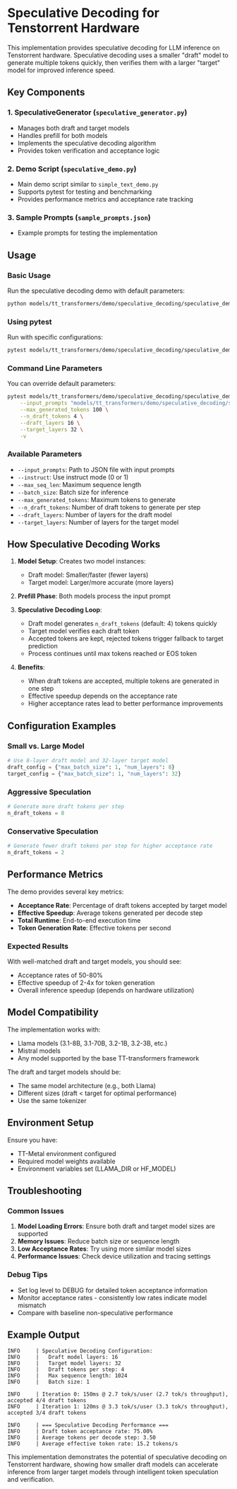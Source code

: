 # Speculative Decoding for Tenstorrent Hardware

This implementation provides speculative decoding for LLM inference on Tenstorrent hardware. Speculative decoding uses a smaller "draft" model to generate multiple tokens quickly, then verifies them with a larger "target" model for improved inference speed.

## Key Components

### 1. SpeculativeGenerator (`speculative_generator.py`)
- Manages both draft and target models
- Handles prefill for both models
- Implements the speculative decoding algorithm
- Provides token verification and acceptance logic

### 2. Demo Script (`speculative_demo.py`)
- Main demo script similar to `simple_text_demo.py`
- Supports pytest for testing and benchmarking
- Provides performance metrics and acceptance rate tracking

### 3. Sample Prompts (`sample_prompts.json`)
- Example prompts for testing the implementation

## Usage

### Basic Usage

Run the speculative decoding demo with default parameters:

```bash
python models/tt_transformers/demo/speculative_decoding/speculative_demo.py
```

### Using pytest

Run with specific configurations:

```bash
pytest models/tt_transformers/demo/speculative_decoding/speculative_demo.py::test_speculative_demo -v
```

### Command Line Parameters

You can override default parameters:

```bash
pytest models/tt_transformers/demo/speculative_decoding/speculative_demo.py::test_speculative_demo \
    --input_prompts "models/tt_transformers/demo/speculative_decoding/sample_prompts.json" \
    --max_generated_tokens 100 \
    --n_draft_tokens 4 \
    --draft_layers 16 \
    --target_layers 32 \
    -v
```

### Available Parameters

- `--input_prompts`: Path to JSON file with input prompts
- `--instruct`: Use instruct mode (0 or 1)
- `--max_seq_len`: Maximum sequence length
- `--batch_size`: Batch size for inference
- `--max_generated_tokens`: Maximum tokens to generate
- `--n_draft_tokens`: Number of draft tokens to generate per step
- `--draft_layers`: Number of layers for the draft model
- `--target_layers`: Number of layers for the target model

## How Speculative Decoding Works

1. **Model Setup**: Creates two model instances:
   - Draft model: Smaller/faster (fewer layers)
   - Target model: Larger/more accurate (more layers)

2. **Prefill Phase**: Both models process the input prompt

3. **Speculative Decoding Loop**:
   - Draft model generates `n_draft_tokens` (default: 4) tokens quickly
   - Target model verifies each draft token
   - Accepted tokens are kept, rejected tokens trigger fallback to target prediction
   - Process continues until max tokens reached or EOS token

4. **Benefits**:
   - When draft tokens are accepted, multiple tokens are generated in one step
   - Effective speedup depends on the acceptance rate
   - Higher acceptance rates lead to better performance improvements

## Configuration Examples

### Small vs. Large Model
```python
# Use 8-layer draft model and 32-layer target model
draft_config = {"max_batch_size": 1, "num_layers": 8}
target_config = {"max_batch_size": 1, "num_layers": 32}
```

### Aggressive Speculation
```python
# Generate more draft tokens per step
n_draft_tokens = 8
```

### Conservative Speculation
```python
# Generate fewer draft tokens per step for higher acceptance rate
n_draft_tokens = 2
```

## Performance Metrics

The demo provides several key metrics:

- **Acceptance Rate**: Percentage of draft tokens accepted by target model
- **Effective Speedup**: Average tokens generated per decode step
- **Total Runtime**: End-to-end execution time
- **Token Generation Rate**: Effective tokens per second

### Expected Results

With well-matched draft and target models, you should see:
- Acceptance rates of 50-80%
- Effective speedup of 2-4x for token generation
- Overall inference speedup (depends on hardware utilization)

## Model Compatibility

The implementation works with:
- Llama models (3.1-8B, 3.1-70B, 3.2-1B, 3.2-3B, etc.)
- Mistral models
- Any model supported by the base TT-transformers framework

The draft and target models should be:
- The same model architecture (e.g., both Llama)
- Different sizes (draft < target for optimal performance)
- Use the same tokenizer

## Environment Setup

Ensure you have:
- TT-Metal environment configured
- Required model weights available
- Environment variables set (LLAMA_DIR or HF_MODEL)

## Troubleshooting

### Common Issues

1. **Model Loading Errors**: Ensure both draft and target model sizes are supported
2. **Memory Issues**: Reduce batch size or sequence length
3. **Low Acceptance Rates**: Try using more similar model sizes
4. **Performance Issues**: Check device utilization and tracing settings

### Debug Tips

- Set log level to DEBUG for detailed token acceptance information
- Monitor acceptance rates - consistently low rates indicate model mismatch
- Compare with baseline non-speculative performance

## Example Output

```
INFO     | Speculative Decoding Configuration:
INFO     |   Draft model layers: 16
INFO     |   Target model layers: 32
INFO     |   Draft tokens per step: 4
INFO     |   Max sequence length: 1024
INFO     |   Batch size: 1

INFO     | Iteration 0: 150ms @ 2.7 tok/s/user (2.7 tok/s throughput), accepted 4/4 draft tokens
INFO     | Iteration 1: 120ms @ 3.3 tok/s/user (3.3 tok/s throughput), accepted 3/4 draft tokens

INFO     | === Speculative Decoding Performance ===
INFO     | Draft token acceptance rate: 75.00%
INFO     | Average tokens per decode step: 3.50
INFO     | Average effective token rate: 15.2 tokens/s
```

This implementation demonstrates the potential of speculative decoding on Tenstorrent hardware, showing how smaller draft models can accelerate inference from larger target models through intelligent token speculation and verification.
